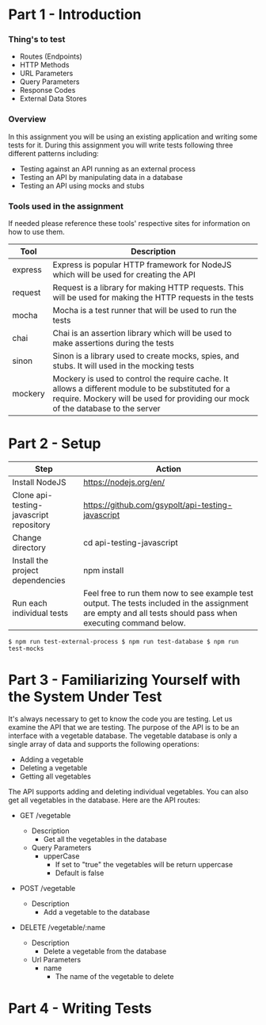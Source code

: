 # Part 1 - Introduction  

### Thing's to test
- Routes (Endpoints)
- HTTP Methods
- URL Parameters
- Query Parameters
- Response Codes
- External Data Stores

### Overview

In this assignment you will be using an existing application and writing some tests for it. During this assignment you will write tests following three different patterns including:

- Testing against an API running as an external process
- Testing an API by manipulating data in a database
- Testing an API using mocks and stubs

### Tools used in the assignment
If needed please reference these tools' respective sites for information on how to use them.

Tool  | Description
----- | -----------
express | Express is popular HTTP framework for NodeJS which will be used for creating the API
request | Request is a library for making HTTP requests. This will be used for making the HTTP requests in the tests
mocha | Mocha is a test runner that will be used to run the tests
chai | Chai is an assertion library which will be used to make assertions during the tests
sinon | Sinon is a library used to create mocks, spies, and stubs. It will used in the mocking tests
mockery | Mockery is used to control the require cache. It allows a different module to be substituted for a require. Mockery will be used for providing our mock of the database to the server

# Part 2 - Setup

Step | Action
---- | ------
Install NodeJS | https://nodejs.org/en/
Clone api-testing-javascript repository | https://github.com/gsypolt/api-testing-javascript
Change directory | cd api-testing-javascript
Install the project dependencies | npm install 
Run each individual tests | Feel free to run them now to see example test output. The tests included in the assignment are empty and all tests should pass when executing command below.


`
$ npm run test-external-process
$ npm run test-database
$ npm run test-mocks
`

# Part 3 - Familiarizing Yourself with the System Under Test

It's always necessary to get to know the code you are testing. Let us examine the API that we are testing. The purpose of the API is to be an interface with a vegetable database. The vegetable database is only a single array of data and supports the following operations:

- Adding a vegetable
- Deleting a vegetable
- Getting all vegetables

The API supports adding and deleting individual vegetables. You can also get all vegetables in the database. Here are the API routes:

* GET /vegetable
    * Description
        * Get all the vegetables in the database
    * Query Parameters
        * upperCase
            * If set to "true" the vegetables will be return uppercase
            * Default is false

* POST /vegetable
    * Description
        * Add a vegetable to the database

* DELETE /vegetable/:name
    * Description
        * Delete a vegetable from the database
    * Url Parameters
        * name
            * The name of the vegetable to delete

# Part 4 - Writing Tests


